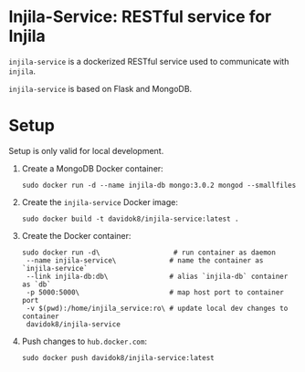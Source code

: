 Injila-Service: RESTful service for Injila
==========================================


`injila-service` is a dockerized RESTful service used to communicate with
`injila`.

`injila-service` is based on Flask and MongoDB.


# Setup
Setup is only valid for local development.


1. Create a MongoDB Docker container:

   ```
   sudo docker run -d --name injila-db mongo:3.0.2 mongod --smallfiles
   ```

2. Create the `injila-service` Docker image:

   ```
   sudo docker build -t davidok8/injila-service:latest .
   ```

3. Create the Docker container:

   ```
   sudo docker run -d\                  # run container as daemon
    --name injila-service\             # name the container as `injila-service`
    --link injila-db:db\               # alias `injila-db` container as `db`
    -p 5000:5000\                      # map host port to container port
    -v $(pwd):/home/injila_service:ro\ # update local dev changes to container
    davidok8/injila-service
   ```

4. Push changes to `hub.docker.com`:

   ```
   sudo docker push davidok8/injila-service:latest
   ```
